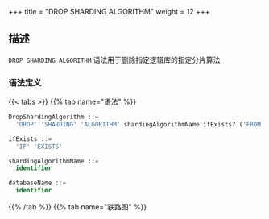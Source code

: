 +++
title = "DROP SHARDING ALGORITHM"
weight = 12
+++

## 描述

`DROP SHARDING ALGORITHM` 语法用于删除指定逻辑库的指定分片算法

### 语法定义

{{< tabs >}}
{{% tab name="语法" %}}
```sql
DropShardingAlgorithm ::=
  'DROP' 'SHARDING' 'ALGORITHM' shardingAlgorithmName ifExists? ('FROM' databaseName)?

ifExists ::=
  'IF' 'EXISTS'

shardingAlgorithmName ::=
  identifier

databaseName ::=
  identifier
```
{{% /tab %}}
{{% tab name="铁路图" %}}
<iframe frameborder="0" name="diagram" id="diagram" width="100%" height="100%"></iframe>
{{% /tab %}}
{{< /tabs >}}

### 补充说明

- 未指定 `databaseName` 时，默认是当前使用的 `DATABASE`。 如果也未使用 `DATABASE` 则会提示 `No database selected`；
- `ifExists` 子句用于避免 `Sharding algorithm not exists` 错误。

### 示例

- 删除指定逻辑库的指定分片算法

```sql
DROP SHARDING ALGORITHM t_order_hash_mod FROM sharding_db;
```

- 删除当前逻辑库的指定分片算法

```sql
DROP SHARDING ALGORITHM t_order_hash_mod;
```

- 使用 `ifExists` 子句删除分片算法

```sql
DROP SHARDING ALGORITHM IF EXISTS t_order_hash_mod;
```

### 保留字

`DROP`、`SHARDING`、`ALGORITHM`、`FROM`

### 相关链接

- [保留字](/cn/user-manual/shardingsphere-proxy/distsql/syntax/reserved-word/)